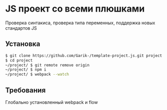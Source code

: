 # JS проект со всеми плюшками
Проверка синтакиса, проверка типа переменных, поддержка новых стандартов JS

## Установка
```BASH
$ git clone https://github.com/Garik-/template-project.js.git project
$ cd project
~/project/ $ git remote remove origin
~/project/ $ npm i
~/project/ $ webpack --watch
```

## Требования
Глобально установленный webpack и flow
